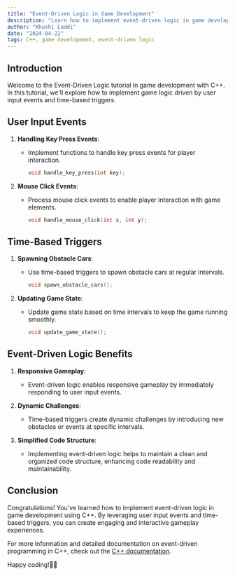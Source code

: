 ```yaml
---
title: "Event-Driven Logic in Game Development"
description: "Learn how to implement event-driven logic in game development using C++."
author: "Khushi Laddi"
date: "2024-04-22"
tags: C++, game development, event-driven logic
---
```


## Introduction

Welcome to the Event-Driven Logic tutorial in game development with C++. In this tutorial, we'll explore how to implement game logic driven by user input events and time-based triggers.

## User Input Events

1. **Handling Key Press Events**:
   - Implement functions to handle key press events for player interaction.
     ```cpp
     void handle_key_press(int key);
     ```

2. **Mouse Click Events**:
   - Process mouse click events to enable player interaction with game elements.
     ```cpp
     void handle_mouse_click(int x, int y);
     ```

## Time-Based Triggers

1. **Spawning Obstacle Cars**:
   - Use time-based triggers to spawn obstacle cars at regular intervals.
     ```cpp
     void spawn_obstacle_cars();
     ```

2. **Updating Game State**:
   - Update game state based on time intervals to keep the game running smoothly.
     ```cpp
     void update_game_state();
     ```

## Event-Driven Logic Benefits

1. **Responsive Gameplay**:
   - Event-driven logic enables responsive gameplay by immediately responding to user input events.

2. **Dynamic Challenges**:
   - Time-based triggers create dynamic challenges by introducing new obstacles or events at specific intervals.

3. **Simplified Code Structure**:
   - Implementing event-driven logic helps to maintain a clean and organized code structure, enhancing code readability and maintainability.

## Conclusion

Congratulations! You've learned how to implement event-driven logic in game development using C++. By leveraging user input events and time-based triggers, you can create engaging and interactive gameplay experiences.

For more information and detailed documentation on event-driven programming in C++, check out the [C++ documentation](http://www.cplusplus.com/doc/tutorial/). 

Happy coding!🚗💨
